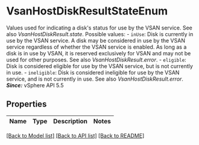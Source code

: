 # VsanHostDiskResultStateEnum

Values used for indicating a disk's status for use by the VSAN service.  See also *VsanHostDiskResult.state*.  Possible values: - `inUse`: Disk is currently in use by the VSAN service.      A disk may be considered in use by the VSAN service regardless of   whether the VSAN service is enabled. As long as a disk is in use   by VSAN, it is reserved exclusively for VSAN and may not be used   for other purposes.      See also *VsanHostDiskResult.error*. - `eligible`: Disk is considered eligible for use by the VSAN service,   but is not currently in use. - `ineligible`: Disk is considered ineligible for use by the VSAN service,   and is not currently in use.      See also *VsanHostDiskResult.error*.  ***Since:*** vSphere API 5.5 

## Properties
Name | Type | Description | Notes
------------ | ------------- | ------------- | -------------

[[Back to Model list]](../README.md#documentation-for-models) [[Back to API list]](../README.md#documentation-for-api-endpoints) [[Back to README]](../README.md)


